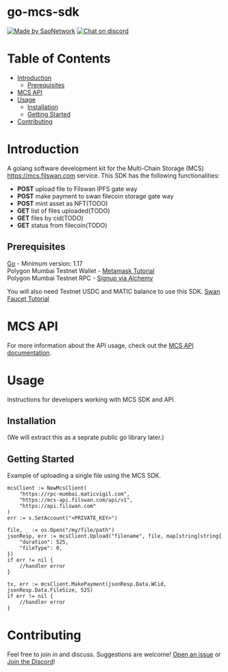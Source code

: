 # go-mcs-sdk

[![Made by SaoNetwork](https://img.shields.io/badge/made%20by-SaoNetwork-green.svg)](https://sao.network/)
[![Chat on discord](https://img.shields.io/badge/join%20-discord-brightgreen.svg)](https://discord.com/invite/q58XsnQqQF)

# Table of Contents <!-- omit in toc -->

- [Introduction](#introduction)
    - [Prerequisites](#prerequisites)
- [MCS API](#mcs-api)
- [Usage](#usage)
    - [Installation](#installation)
    - [Getting Started](#getting-started)
- [Contributing](#contributing)

# Introduction

A golang software development kit for the Multi-Chain Storage (MCS) https://mcs.filswan.com service. This SDK has the following functionalities:

- **POST**    upload file to Filswan IPFS gate way
- **POST**    make payment to swan filecoin storage gate way
- **POST**    mint asset as NFT(TODO)
- **GET**       list of files uploaded(TODO)
- **GET**       files by cid(TODO)
- **GET**       status from filecoin(TODO)

## Prerequisites

[Go](https://golang.org/doc/install) - Minimum version: 1.17  
Polygon Mumbai Testnet Wallet - [Metamask Tutorial](https://docs.filswan.com/getting-started/beginner-walkthrough/public-testnet/setup-metamask) \
Polygon Mumbai Testnet RPC - [Signup via Alchemy](https://www.alchemy.com/)

You will also need Testnet USDC and MATIC balance to use this SDK. [Swan Faucet Tutorial](https://docs.filswan.com/development-resource/swan-token-contract/acquire-testnet-usdc-and-matic-tokens)

# MCS API

For more information about the API usage, check out the [MCS API documentation](https://docs.filswan.com/development-resource/mcp-api-1).

# Usage

Instructions for developers working with MCS SDK and API.

## Installation
(We will extract this as a seprate public go library later.)

## Getting Started
Example of uploading a single file using the MCS SDK.

```golang
mcsClient := NewMcsClient(
	"https://rpc-mumbai.maticvigil.com", 
	"https://mcs-api.filswan.com/api/v1", 
	"https://api.filswan.com"
)
err := s.SetAccount("<PRIVATE_KEY>")

file, _ := os.Open("/my/file/path")
jsonResp, err := mcsClient.Upload("filename", file, map[string]string{
    "duration": 525,
    "fileType": 0,
})
if err != nil {
    //handler error
}

tx, err := mcsClient.MakePayment(jsonResp.Data.WCid, jsonResp.Data.FileSize, 525)
if err != nil {
    //handler error
}
```

# Contributing

Feel free to join in and discuss. Suggestions are welcome! [Open an issue](https://github.com/SaoNetwork/go-mcs-sdk/issues) or [Join the Discord](https://discord.com/invite/q58XsnQqQF)!